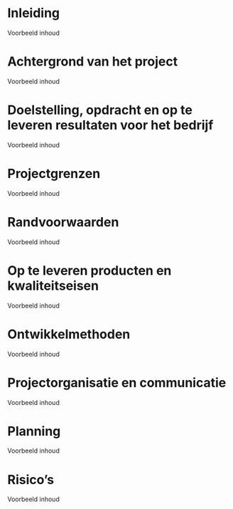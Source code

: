 # Inleiding

Voorbeeld inhoud


# Achtergrond van het project

Voorbeeld inhoud


# Doelstelling, opdracht en op te leveren resultaten voor het bedrijf

Voorbeeld inhoud


# Projectgrenzen

Voorbeeld inhoud


# Randvoorwaarden

Voorbeeld inhoud


# Op te leveren producten en kwaliteitseisen

Voorbeeld inhoud


# Ontwikkelmethoden

Voorbeeld inhoud


# Projectorganisatie en communicatie

Voorbeeld inhoud


# Planning

Voorbeeld inhoud


# Risico’s

Voorbeeld inhoud
